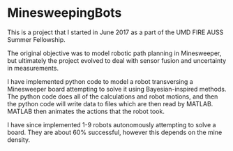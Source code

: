 # MinesweepingBots

This is a project that I started in June 2017 as a part of the UMD FIRE AUSS Summer Fellowship.

The original objective was to model robotic path planning in Minesweeper, but ultimately the project evolved to deal with
sensor fusion and uncertainty in measurements. 

I have implemented python code to model a robot transversing a Minesweeper board attempting to solve it using Bayesian-inspired
methods. The python code does all of the calculations and robot motions, and then the python code will write data to files which
are then read by MATLAB. MATLAB then animates the actions that the robot took.

I have since implemented 1-9 robots autonomously attempting to solve a board. They are about 60% successful, however this depends on
the mine density. 
